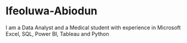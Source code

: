 # Ifeoluwa-Abiodun
I am a Data Analyst and a Medical student with experience in Microsoft Excel, SQL, Power BI, Tableau and Python

